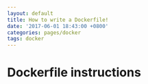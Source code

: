 ```yaml
---
layout: default
title: How to write a Dockerfile!
date: '2017-06-01 18:43:00 +0800'
categories: pages/docker
tags: docker
---
```


# Dockerfile instructions



